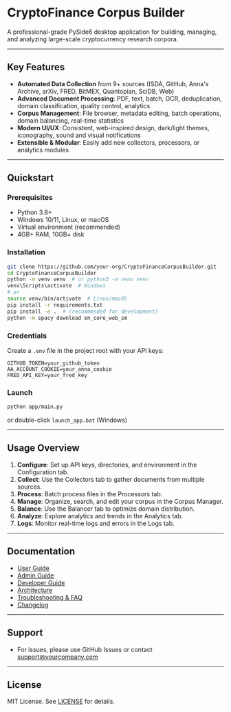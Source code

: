 # CryptoFinance Corpus Builder

A professional-grade PySide6 desktop application for building, managing, and analyzing large-scale cryptocurrency research corpora.

---

## Key Features

- **Automated Data Collection** from 9+ sources (ISDA, GitHub, Anna's Archive, arXiv, FRED, BitMEX, Quantopian, SciDB, Web)
- **Advanced Document Processing**: PDF, text, batch, OCR, deduplication, domain classification, quality control, analytics
- **Corpus Management**: File browser, metadata editing, batch operations, domain balancing, real-time statistics
- **Modern UI/UX**: Consistent, web-inspired design, dark/light themes, iconography, sound and visual notifications
- **Extensible & Modular**: Easily add new collectors, processors, or analytics modules

---

## Quickstart

### Prerequisites

- Python 3.8+
- Windows 10/11, Linux, or macOS
- Virtual environment (recommended)
- 4GB+ RAM, 10GB+ disk

### Installation

```bash
git clone https://github.com/your-org/CryptoFinanceCorpusBuilder.git
cd CryptoFinanceCorpusBuilder
python -m venv venv  # or python3 -m venv venv
venv\Scripts\activate  # Windows
# or
source venv/bin/activate  # Linux/macOS
pip install -r requirements.txt
pip install -e .  # (recommended for development)
python -m spacy download en_core_web_sm
```

### Credentials

Create a `.env` file in the project root with your API keys:
```
GITHUB_TOKEN=your_github_token
AA_ACCOUNT_COOKIE=your_anna_cookie
FRED_API_KEY=your_fred_key
```

### Launch

```bash
python app/main.py
```

or double-click `launch_app.bat` (Windows)

---

## Usage Overview

1. **Configure**: Set up API keys, directories, and environment in the Configuration tab.
2. **Collect**: Use the Collectors tab to gather documents from multiple sources.
3. **Process**: Batch process files in the Processors tab.
4. **Manage**: Organize, search, and edit your corpus in the Corpus Manager.
5. **Balance**: Use the Balancer tab to optimize domain distribution.
6. **Analyze**: Explore analytics and trends in the Analytics tab.
7. **Logs**: Monitor real-time logs and errors in the Logs tab.

---

## Documentation

- [User Guide](./USER_GUIDE.md)
- [Admin Guide](./ADMIN_GUIDE.md)
- [Developer Guide](./DEVELOPER_GUIDE.md)
- [Architecture](./ARCHITECTURE.md)
- [Troubleshooting & FAQ](./TROUBLESHOOTING.md)
- [Changelog](./CHANGELOG.md)

---

## Support

- For issues, please use GitHub Issues or contact support@yourcompany.com

---

## License

MIT License. See [LICENSE](./LICENSE) for details.

